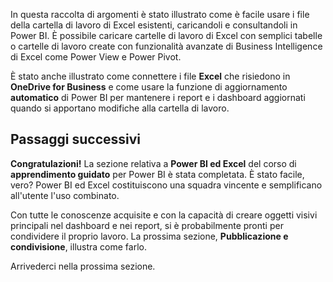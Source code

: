 In questa raccolta di argomenti è stato illustrato come è facile usare i file della cartella di lavoro di Excel esistenti, caricandoli e consultandoli in Power BI. È possibile caricare cartelle di lavoro di Excel con semplici tabelle o cartelle di lavoro create con funzionalità avanzate di Business Intelligence di Excel come Power View e Power Pivot.

È stato anche illustrato come connettere i file **Excel** che risiedono in **OneDrive for Business** e come usare la funzione di aggiornamento **automatico** di Power BI per mantenere i report e i dashboard aggiornati quando si apportano modifiche alla cartella di lavoro.

## <a name="next-steps"></a>Passaggi successivi
**Congratulazioni!** La sezione relativa a **Power BI ed Excel** del corso di **apprendimento guidato** per Power BI è stata completata. È stato facile, vero? Power BI ed Excel costituiscono una squadra vincente e semplificano all'utente l'uso combinato.

Con tutte le conoscenze acquisite e con la capacità di creare oggetti visivi principali nel dashboard e nei report, si è probabilmente pronti per condividere il proprio lavoro. La prossima sezione, **Pubblicazione e condivisione**, illustra come farlo.

Arrivederci nella prossima sezione.

